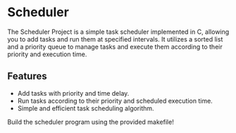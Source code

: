 # Scheduler
The Scheduler Project is a simple task scheduler implemented in C, allowing you to add tasks and run them at specified intervals. It utilizes a sorted list and a priority queue to manage tasks and execute them according to their priority and execution time.


## Features

- Add tasks with priority and time delay.
- Run tasks according to their priority and scheduled execution time.
- Simple and efficient task scheduling algorithm.

Build the scheduler program using the provided makefile!
